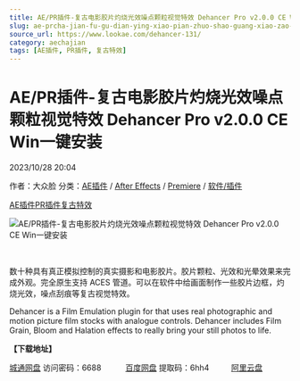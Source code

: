 ```yaml
---
title: AE/PR插件-复古电影胶片灼烧光效噪点颗粒视觉特效 Dehancer Pro v2.0.0 CE Win一键安装
slug: ae-prcha-jian-fu-gu-dian-ying-xiao-pian-zhuo-shao-guang-xiao-zao-dian-ke-li-shi-jue-te-xiao-dehancer-pro-v2-0-0-ce-winyi-jian-an-zhuang
source_url: https://www.lookae.com/dehancer-131/
category: aechajian
tags: [AE插件, PR插件, 复古特效]
---
```

# AE/PR插件-复古电影胶片灼烧光效噪点颗粒视觉特效 Dehancer Pro v2.0.0 CE Win一键安装

2023/10/28 20:04

作者：大众脸
分类：[AE插件](https://www.lookae.com/after-effects/aechajian/) / [After Effects](https://www.lookae.com/after-effects/) / [Premiere](https://www.lookae.com/qitarjcj/premierezy/) / [软件/插件](https://www.lookae.com/qitarjcj/)

[AE插件](https://www.lookae.com/tag/ae%e6%8f%92%e4%bb%b6/)[PR插件](https://www.lookae.com/tag/pr%e6%8f%92%e4%bb%b6/)[复古特效](https://www.lookae.com/tag/%e5%a4%8d%e5%8f%a4%e7%89%b9%e6%95%88/)

![AE/PR插件-复古电影胶片灼烧光效噪点颗粒视觉特效 Dehancer Pro v2.0.0 CE Win一键安装](https://www.lookae.com/wp-content/uploads/2022/06/Dehancer-Adobe.jpg "AE/PR插件-复古电影胶片灼烧光效噪点颗粒视觉特效 Dehancer Pro v2.0.0 CE Win一键安装-LookAE.com")

[﻿﻿﻿](https://cloud.video.taobao.com//play/u/705956171/p/1/e/6/t/1/365427639240.mp4)

数十种具有真正模拟控制的真实摄影和电影胶片。胶片颗粒、光效和光晕效果来完成外观。完全原生支持 ACES 管道。可以在软件中给画面制作一些胶片边框，灼烧光效，噪点刮痕等复古视觉特效。

Dehancer is a Film Emulation plugin for that uses real photographic and motion picture film stocks with analogue controls. Dehancer includes Film Grain, Bloom and Halation effects to really bring your still photos to life.

**【下载地址】**

[城通网盘](https://url70.ctfile.com/f/2827370-964300431-a752c0?p=4431) 访问密码：6688           [百度网盘](https://pan.baidu.com/s/1rIqXPm3fHQi_n4oLe7xcRQ?pwd=6hh4) 提取码：6hh4          [阿里云盘](https://www.aliyundrive.com/s/hGpe3aqbuHy)
